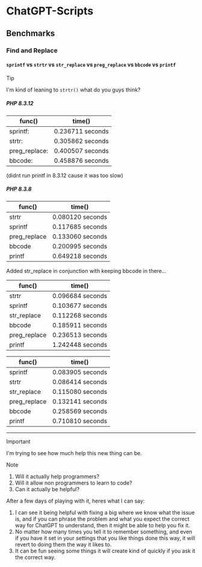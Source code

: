 # ChatGPT-Scripts

## Benchmarks
### Find and Replace
#### `sprintf` vs `strtr` vs `str_replace` vs `preg_replace` vs `bbcode` vs `printf`
> [!TIP]
> I'm kind of leaning to 	`strtr()` what do you guys think?
##### PHP 8.3.12
| func() | time() |
| --- | --- |
| sprintf: | 0.236711 seconds |
| strtr: | 0.305862 seconds |
| preg_replace: | 0.400507 seconds |
| bbcode: | 0.458876 seconds |

(didnt run printf in 8.3.12 cause it was too slow)<br>

##### PHP 8.3.8<br>

| func() | time() |
| --- | --- |
| strtr | 0.080120 seconds |
| sprintf | 0.117685 seconds |
| preg_replace | 0.133060 seconds |
| bbcode | 0.200995 seconds |
| printf | 0.649218 seconds |

Added str_replace in conjunction with keeping bbcode in there...<br>

| func() | time() |
| --- | --- |
| strtr | 0.096684 seconds |
| sprintf | 0.103677 seconds |
| str_replace | 0.112268 seconds |
| bbcode | 0.185911 seconds |
| preg_replace | 0.236513 seconds |
| printf | 1.242448 seconds |

| func() | time() |
| --- | --- |
| sprintf | 0.083905 seconds |
| strtr | 0.086414 seconds |
| str_replace | 0.115080 seconds |
| preg_replace | 0.132141 seconds |
| bbcode | 0.258569 seconds |
| printf | 0.710810 seconds |

-------

> [!IMPORTANT]
> I'm trying to see how much help this new thing can be.

> [!NOTE]
> 1. Will it actually help programmers? 
> 2. Will it allow non programmers to learn to code?
> 3. Can it actually be helpful?

After a few days of playing with it, heres what I can say:
1. I can see it being helpful with fixing a big where we know what the issue is, and if you can phrase the problem and what you expect the correct way for ChatGPT to understand, then it might be able to help you fix it.
2. No matter how many times you tell it to remember something, and even if you have it set in your settings that you like things done this way, it will revert to doing them the way it likes to.
3. It can be fun seeing some things it will create kind of quickly if you ask it the correct way.
